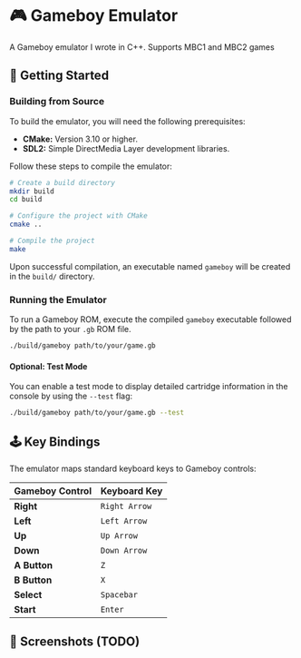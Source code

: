 # 🎮 Gameboy Emulator

A Gameboy emulator I wrote in C++. Supports MBC1 and MBC2 games

## 🚀 Getting Started

### Building from Source

To build the emulator, you will need the following prerequisites:

*   **CMake:** Version 3.10 or higher.
*   **SDL2:** Simple DirectMedia Layer development libraries.

Follow these steps to compile the emulator:

```bash
# Create a build directory
mkdir build
cd build

# Configure the project with CMake
cmake ..

# Compile the project
make
```

Upon successful compilation, an executable named `gameboy` will be created in the `build/` directory.

### Running the Emulator

To run a Gameboy ROM, execute the compiled `gameboy` executable followed by the path to your `.gb` ROM file.

```bash
./build/gameboy path/to/your/game.gb
```

#### Optional: Test Mode

You can enable a test mode to display detailed cartridge information in the console by using the `--test` flag:

```bash
./build/gameboy path/to/your/game.gb --test
```

## 🕹️ Key Bindings

The emulator maps standard keyboard keys to Gameboy controls:

| Gameboy Control | Keyboard Key |
| :-------------- | :----------- |
| **Right**       | `Right Arrow`|
| **Left**        | `Left Arrow` |
| **Up**          | `Up Arrow`   |
| **Down**        | `Down Arrow` |
| **A Button**    | `Z`          |
| **B Button**    | `X`          |
| **Select**      | `Spacebar`   |
| **Start**       | `Enter`      |

## 📸 Screenshots (TODO)
